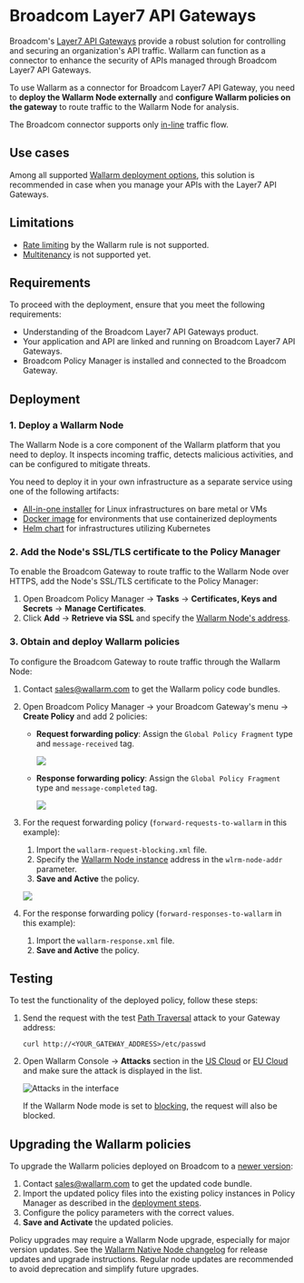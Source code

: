 [ptrav-attack-docs]:                ../../attacks-vulns-list.md#path-traversal
[attacks-in-ui-image]:              ../../images/admin-guides/test-attacks-quickstart.png

# Broadcom Layer7 API Gateways

Broadcom's [Layer7 API Gateways](https://www.broadcom.com/products/software/api-management/layer7-api-gateways) provide a robust solution for controlling and securing an organization's API traffic. Wallarm can function as a connector to enhance the security of APIs managed through Broadcom Layer7 API Gateways.

To use Wallarm as a connector for Broadcom Layer7 API Gateway, you need to **deploy the Wallarm Node externally** and **configure Wallarm policies on the gateway** to route traffic to the Wallarm Node for analysis.

The Broadcom connector supports only [in-line](../inline/overview.md) traffic flow.

<!-- The Wallarm policy for Layer7 API Gateways supports the [out-of-band](../oob/overview.md) mode. Diagram below shows the traffic flow for APIs on the Layer7 API Gateways with Wallarm policy applied.

![Layer7 API Gateways with Wallarm image](../../images/waf-installation/gateways/layer7/traffic-flow-oob.png) -->

## Use cases

Among all supported [Wallarm deployment options](../supported-deployment-options.md), this solution is recommended in case when you manage your APIs with the Layer7 API Gateways.

## Limitations

* [Rate limiting](../../user-guides/rules/rate-limiting.md) by the Wallarm rule is not supported.
* [Multitenancy](../multi-tenant/overview.md) is not supported yet.

## Requirements

To proceed with the deployment, ensure that you meet the following requirements:

* Understanding of the Broadcom Layer7 API Gateways product.
* Your application and API are linked and running on Broadcom Layer7 API Gateways.
* Broadcom Policy Manager is installed and connected to the Broadcom Gateway.

## Deployment

### 1. Deploy a Wallarm Node

The Wallarm Node is a core component of the Wallarm platform that you need to deploy. It inspects incoming traffic, detects malicious activities, and can be configured to mitigate threats.

You need to deploy it in your own infrastructure as a separate service using one of the following artifacts:

* [All-in-one installer](../native-node/all-in-one.md) for Linux infrastructures on bare metal or VMs
* [Docker image](../native-node/docker-image.md) for environments that use containerized deployments
* [Helm chart](../native-node/helm-chart.md) for infrastructures utilizing Kubernetes

### 2. Add the Node's SSL/TLS certificate to the Policy Manager

To enable the Broadcom Gateway to route traffic to the Wallarm Node over HTTPS, add the Node's SSL/TLS certificate to the Policy Manager:

1. Open Broadcom Policy Manager → **Tasks** → **Certificates, Keys and Secrets** → **Manage Certificates**.
1. Click **Add** → **Retrieve via SSL** and specify the [Wallarm Node's address](#1-deploy-a-wallarm-node).

### 3. Obtain and deploy Wallarm policies

To configure the Broadcom Gateway to route traffic through the Wallarm Node:

1. Contact sales@wallarm.com to get the Wallarm policy code bundles.
1. Open Broadcom Policy Manager → your Broadcom Gateway's menu → **Create Policy** and add 2 policies:

    * **Request forwarding policy**: Assign the `Global Policy Fragment` type and `message-received` tag.

        ![](../../images/waf-installation/gateways/layer7/request-policy.png)
    
    * **Response forwarding policy**: Assign the `Global Policy Fragment` type and `message-completed` tag.
    
        ![](../../images/waf-installation/gateways/layer7/response-policy.png)
1. <a name="import-new-broadcom-policies"></a>For the request forwarding policy (`forward-requests-to-wallarm` in this example):

    1. Import the `wallarm-request-blocking.xml` file.
    1. Specify the [Wallarm Node instance](#1-deploy-a-wallarm-node) address in the `wlrm-node-addr` parameter.
    1. **Save and Active** the policy.

    ![](../../images/waf-installation/gateways/layer7/request-policy-assertion.png)
1. For the response forwarding policy (`forward-responses-to-wallarm` in this example):

    1. Import the `wallarm-response.xml` file.
    1. **Save and Active** the policy.

## Testing

To test the functionality of the deployed policy, follow these steps:

1. Send the request with the test [Path Traversal][ptrav-attack-docs] attack to your Gateway address:

    ```
    curl http://<YOUR_GATEWAY_ADDRESS>/etc/passwd
    ```
1. Open Wallarm Console → **Attacks** section in the [US Cloud](https://us1.my.wallarm.com/attacks) or [EU Cloud](https://my.wallarm.com/attacks) and make sure the attack is displayed in the list.
    
    ![Attacks in the interface][attacks-in-ui-image]

    If the Wallarm Node mode is set to [blocking](../../admin-en/configure-wallarm-mode.md), the request will also be blocked.

## Upgrading the Wallarm policies

To upgrade the Wallarm policies deployed on Broadcom to a [newer version](code-bundle-inventory.md#broadcom-layer7-api-gateway):

1. Contact sales@wallarm.com to get the updated code bundle.
1. Import the updated policy files into the existing policy instances in Policy Manager as described in the [deployment steps](#import-new-broadcom-policies).
1. Configure the policy parameters with the correct values.
1. **Save and Activate** the updated policies.

Policy upgrades may require a Wallarm Node upgrade, especially for major version updates. See the [Wallarm Native Node changelog](../../updating-migrating/native-node/node-artifact-versions.md) for release updates and upgrade instructions. Regular node updates are recommended to avoid deprecation and simplify future upgrades.



<!-- в статьях по установке нейтив ноды из aio, докера и тд в части finish installation не все платформы перечислены как будто -->
<!-- обновить надо еще в конфлюенсе документ -->
<!-- starting from 0.8.0 -->
<!-- в SE еще не все указаны платформы -->